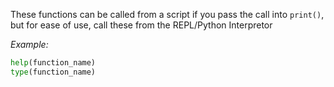 These functions can be called from a script if you pass the call into `print()`, but for ease of use, call these from the REPL/Python Interpretor

_Example:_
```py
help(function_name)
type(function_name)
```